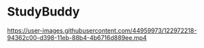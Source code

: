 # StudyBuddy 


https://user-images.githubusercontent.com/44959973/122972218-94362c00-d398-11eb-88b4-4b6716d889ee.mp4

